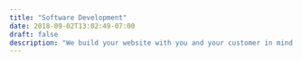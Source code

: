 ```yaml
---
title: "Software Development"
date: 2018-09-02T13:02:49-07:00
draft: false
description: "We build your website with you and your customer in mind to create the perfect online representation of your business"
---
```

